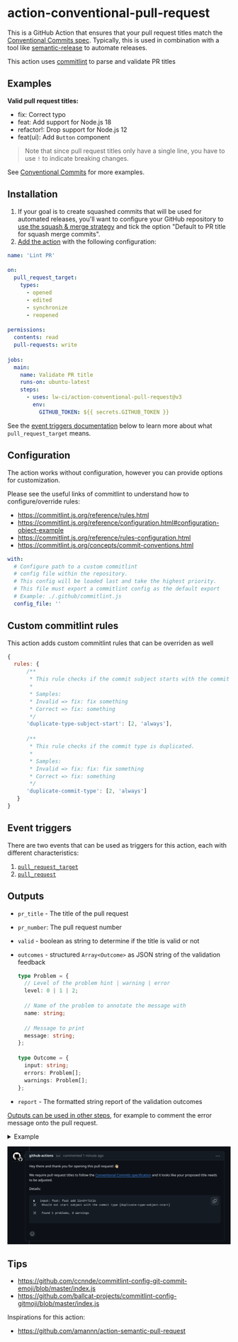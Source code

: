 # action-conventional-pull-request

This is a GitHub Action that ensures that your pull request titles match the [Conventional Commits spec](https://www.conventionalcommits.org/). Typically, this is used in combination with a tool like [semantic-release](https://github.com/semantic-release/semantic-release) to automate releases.

This action uses [commitlint](https://commitlint.js.org/) to parse and validate PR titles

## Examples

**Valid pull request titles:**

- fix: Correct typo
- feat: Add support for Node.js 18
- refactor!: Drop support for Node.js 12
- feat(ui): Add `Button` component

> Note that since pull request titles only have a single line, you have to use `!` to indicate breaking changes.

See [Conventional Commits](https://www.conventionalcommits.org/) for more examples.

## Installation

1. If your goal is to create squashed commits that will be used for automated releases, you'll want to configure your GitHub repository to [use the squash & merge strategy](https://docs.github.com/en/repositories/configuring-branches-and-merges-in-your-repository/configuring-pull-request-merges/configuring-commit-squashing-for-pull-requests) and tick the option "Default to PR title for squash merge commits".
2. [Add the action](https://docs.github.com/en/actions/quickstart) with the following configuration:

```yml
name: 'Lint PR'

on:
  pull_request_target:
    types:
      - opened
      - edited
      - synchronize
      - reopened

permissions:
  contents: read
  pull-requests: write

jobs:
  main:
    name: Validate PR title
    runs-on: ubuntu-latest
    steps:
      - uses: lw-ci/action-conventional-pull-request@v3
        env:
          GITHUB_TOKEN: ${{ secrets.GITHUB_TOKEN }}
```

See the [event triggers documentation](#event-triggers) below to learn more about what `pull_request_target` means.

## Configuration

The action works without configuration, however you can provide options for customization.

Please see the useful links of commitlint to understand how to configure/override rules:

- https://commitlint.js.org/reference/rules.html
- https://commitlint.js.org/reference/configuration.html#configuration-object-example
- https://commitlint.js.org/reference/rules-configuration.html
- https://commitlint.js.org/concepts/commit-conventions.html

```yml
with:
  # Configure path to a custom commitlint
  # config file within the repository.
  # This config will be loaded last and take the highest priority.
  # This file must export a commitlint config as the default export
  # Example: ./.github/commitlint.js
  config_file: ''
```

## Custom commitlint rules

This action adds custom commitlint rules that can be overriden as well

```js
{
  rules: {
      /**
       * This rule checks if the commit subject starts with the commit type.
       *
       * Samples:
       * Invalid => fix: fix something
       * Correct => fix: something
       */
      'duplicate-type-subject-start': [2, 'always'],

      /**
       * This rule checks if the commit type is duplicated.
       *
       * Samples:
       * Invalid => fix: fix: fix something
       * Correct => fix: something
       */
      'duplicate-commit-type': [2, 'always']
   }
}
```

## Event triggers

There are two events that can be used as triggers for this action, each with different characteristics:

1. [`pull_request_target`](https://docs.github.com/en/actions/reference/events-that-trigger-workflows#pull_request_target)
2. [`pull_request`](https://docs.github.com/en/actions/reference/events-that-trigger-workflows#pull_request)

## Outputs

- `pr_title` - The title of the pull request
- `pr_number`: The pull request number
- `valid` - boolean as string to determine if the title is valid or not
- `outcomes` - structured `Array<Outcome>` as JSON string of the validation feedback

  ```ts
  type Problem = {
    // Level of the problem hint | warning | error
    level: 0 | 1 | 2;

    // Name of the problem to annotate the message with
    name: string;

    // Message to print
    message: string;
  };

  type Outcome = {
    input: string;
    errors: Problem[];
    warnings: Problem[];
  };
  ```

- `report` - The formatted string report of the validation outcomes

[Outputs can be used in other steps](https://docs.github.com/en/actions/using-jobs/defining-outputs-for-jobs), for example to comment the error message onto the pull request.

<details>
<summary>Example</summary>

````yml
name: 'Lint PR'

on:
  pull_request_target:
    types:
      - opened
      - edited
      - synchronize

permissions:
  contents: read
  pull-requests: write

jobs:
  main:
    name: Validate PR title
    runs-on: ubuntu-latest
    steps:
      - uses: lw-ci/action-conventional-pull-request@v3
        id: lint_pr_title
        env:
          GITHUB_TOKEN: ${{ secrets.GITHUB_TOKEN }}

      - uses: marocchino/sticky-pull-request-comment@v2
        # When the previous steps fails, the workflow would stop. By adding this
        # condition you can continue the execution with the populated error message.
        if: always() && (steps.lint_pr_title.outputs.valid == 'false')
        with:
          header: pr-title-lint-error
          message: |
            Hey there and thank you for opening this pull request! 👋🏼

            We require pull request titles to follow the [Conventional Commits specification](https://www.conventionalcommits.org/en/v1.0.0/) and it looks like your proposed title needs to be adjusted.

            Details:

            ```
            ${{ steps.lint_pr_title.outputs.report }}
            ```

      # Delete a previous comment when the issue has been resolved
      - if: ${{ steps.lint_pr_title.outputs.valid == 'true' }}
        uses: marocchino/sticky-pull-request-comment@v2
        with:
          header: pr-title-lint-error
          delete: true
````

</details>

![sample comment](assets/sample-comment.png)

## Tips

- https://github.com/ccnnde/commitlint-config-git-commit-emoji/blob/master/index.js
- https://github.com/ballcat-projects/commitlint-config-gitmoji/blob/master/index.js

Inspirations for this action:

- https://github.com/amannn/action-semantic-pull-request
